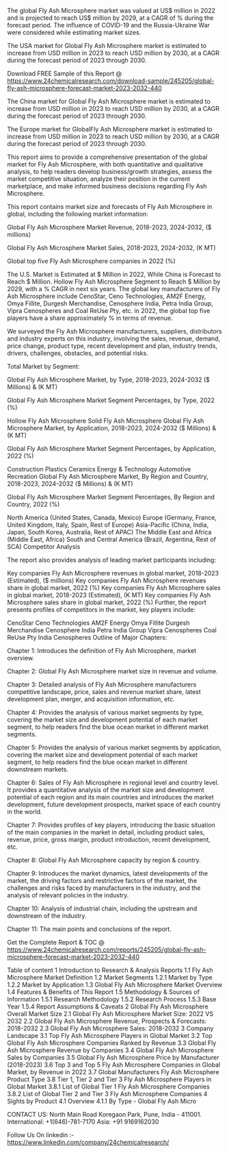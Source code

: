 The global Fly Ash Microsphere market was valued at US$ million in 2022 and is projected to reach US$ million by 2029, at a CAGR of % during the forecast period. The influence of COVID-19 and the Russia-Ukraine War were considered while estimating market sizes.

The USA market for Global Fly Ash Microsphere market is estimated to increase from USD million in 2023 to reach USD million by 2030, at a CAGR during the forecast period of 2023 through 2030.

Download FREE Sample of this Report @ https://www.24chemicalresearch.com/download-sample/245205/global-fly-ash-microsphere-forecast-market-2023-2032-440

The China market for Global Fly Ash Microsphere market is estimated to increase from USD million in 2023 to reach USD million by 2030, at a CAGR during the forecast period of 2023 through 2030.

The Europe market for GlobalFly Ash Microsphere market is estimated to increase from USD million in 2023 to reach USD million by 2030, at a CAGR during the forecast period of 2023 through 2030.

This report aims to provide a comprehensive presentation of the global market for Fly Ash Microsphere, with both quantitative and qualitative analysis, to help readers develop business/growth strategies, assess the market competitive situation, analyze their position in the current marketplace, and make informed business decisions regarding Fly Ash Microsphere.

This report contains market size and forecasts of Fly Ash Microsphere in global, including the following market information:

Global Fly Ash Microsphere Market Revenue, 2018-2023, 2024-2032, ($ millions)

Global Fly Ash Microsphere Market Sales, 2018-2023, 2024-2032, (K MT)

Global top five Fly Ash Microsphere companies in 2022 (%)

The U.S. Market is Estimated at $ Million in 2022, While China is Forecast to Reach $ Million.
Hollow Fly Ash Microsphere Segment to Reach $ Million by 2029, with a % CAGR in next six years.
The global key manufacturers of Fly Ash Microsphere include CenoStar, Ceno Technologies, AM2F Energy, Omya Fillite, Durgesh Merchandise, Cenosphere India, Petra India Group, Vipra Cenospheres and Coal ReUse Pty, etc. in 2022, the global top five players have a share approximately % in terms of revenue.

We surveyed the Fly Ash Microsphere manufacturers, suppliers, distributors and industry experts on this industry, involving the sales, revenue, demand, price change, product type, recent development and plan, industry trends, drivers, challenges, obstacles, and potential risks.

Total Market by Segment:

Global Fly Ash Microsphere Market, by Type, 2018-2023, 2024-2032 ($ Millions) & (K MT)

Global Fly Ash Microsphere Market Segment Percentages, by Type, 2022 (%)

Hollow Fly Ash Microsphere
Solid Fly Ash Microsphere
Global Fly Ash Microsphere Market, by Application, 2018-2023, 2024-2032 ($ Millions) & (K MT)

Global Fly Ash Microsphere Market Segment Percentages, by Application, 2022 (%)

Construction
Plastics
Ceramics
Energy & Technology
Automotive
Recreation
Global Fly Ash Microsphere Market, By Region and Country, 2018-2023, 2024-2032 ($ Millions) & (K MT)

Global Fly Ash Microsphere Market Segment Percentages, By Region and Country, 2022 (%)

North America (United States, Canada, Mexico)
Europe (Germany, France, United Kingdom, Italy, Spain, Rest of Europe)
Asia-Pacific (China, India, Japan, South Korea, Australia, Rest of APAC)
The Middle East and Africa (Middle East, Africa)
South and Central America (Brazil, Argentina, Rest of SCA)
Competitor Analysis

The report also provides analysis of leading market participants including:

Key companies Fly Ash Microsphere revenues in global market, 2018-2023 (Estimated), ($ millions)
Key companies Fly Ash Microsphere revenues share in global market, 2022 (%)
Key companies Fly Ash Microsphere sales in global market, 2018-2023 (Estimated), (K MT)
Key companies Fly Ash Microsphere sales share in global market, 2022 (%)
Further, the report presents profiles of competitors in the market, key players include:

CenoStar
Ceno Technologies
AM2F Energy
Omya Fillite
Durgesh Merchandise
Cenosphere India
Petra India Group
Vipra Cenospheres
Coal ReUse Pty
India Cenospheres
Outline of Major Chapters:

Chapter 1: Introduces the definition of Fly Ash Microsphere, market overview.

Chapter 2: Global Fly Ash Microsphere market size in revenue and volume.

Chapter 3: Detailed analysis of Fly Ash Microsphere manufacturers competitive landscape, price, sales and revenue market share, latest development plan, merger, and acquisition information, etc.

Chapter 4: Provides the analysis of various market segments by type, covering the market size and development potential of each market segment, to help readers find the blue ocean market in different market segments.

Chapter 5: Provides the analysis of various market segments by application, covering the market size and development potential of each market segment, to help readers find the blue ocean market in different downstream markets.

Chapter 6: Sales of Fly Ash Microsphere in regional level and country level. It provides a quantitative analysis of the market size and development potential of each region and its main countries and introduces the market development, future development prospects, market space of each country in the world.

Chapter 7: Provides profiles of key players, introducing the basic situation of the main companies in the market in detail, including product sales, revenue, price, gross margin, product introduction, recent development, etc.

Chapter 8: Global Fly Ash Microsphere capacity by region & country.

Chapter 9: Introduces the market dynamics, latest developments of the market, the driving factors and restrictive factors of the market, the challenges and risks faced by manufacturers in the industry, and the analysis of relevant policies in the industry.

Chapter 10: Analysis of industrial chain, including the upstream and downstream of the industry.

Chapter 11: The main points and conclusions of the report.

Get the Complete Report & TOC @ https://www.24chemicalresearch.com/reports/245205/global-fly-ash-microsphere-forecast-market-2023-2032-440

Table of content
1 Introduction to Research & Analysis Reports
1.1 Fly Ash Microsphere Market Definition
1.2 Market Segments
1.2.1 Market by Type
1.2.2 Market by Application
1.3 Global Fly Ash Microsphere Market Overview
1.4 Features & Benefits of This Report
1.5 Methodology & Sources of Information
1.5.1 Research Methodology
1.5.2 Research Process
1.5.3 Base Year
1.5.4 Report Assumptions & Caveats
2 Global Fly Ash Microsphere Overall Market Size
2.1 Global Fly Ash Microsphere Market Size: 2022 VS 2032
2.2 Global Fly Ash Microsphere Revenue, Prospects & Forecasts: 2018-2032
2.3 Global Fly Ash Microsphere Sales: 2018-2032
3 Company Landscape
3.1 Top Fly Ash Microsphere Players in Global Market
3.2 Top Global Fly Ash Microsphere Companies Ranked by Revenue
3.3 Global Fly Ash Microsphere Revenue by Companies
3.4 Global Fly Ash Microsphere Sales by Companies
3.5 Global Fly Ash Microsphere Price by Manufacturer (2018-2023)
3.6 Top 3 and Top 5 Fly Ash Microsphere Companies in Global Market, by Revenue in 2022
3.7 Global Manufacturers Fly Ash Microsphere Product Type
3.8 Tier 1, Tier 2 and Tier 3 Fly Ash Microsphere Players in Global Market
3.8.1 List of Global Tier 1 Fly Ash Microsphere Companies
3.8.2 List of Global Tier 2 and Tier 3 Fly Ash Microsphere Companies
4 Sights by Product
4.1 Overview
4.1.1 By Type - Global Fly Ash Micro

CONTACT US:
North Main Road Koregaon Park, Pune, India - 411001.
International: +1(646)-781-7170
Asia: +91 9169162030

Follow Us On linkedin :- https://www.linkedin.com/company/24chemicalresearch/
